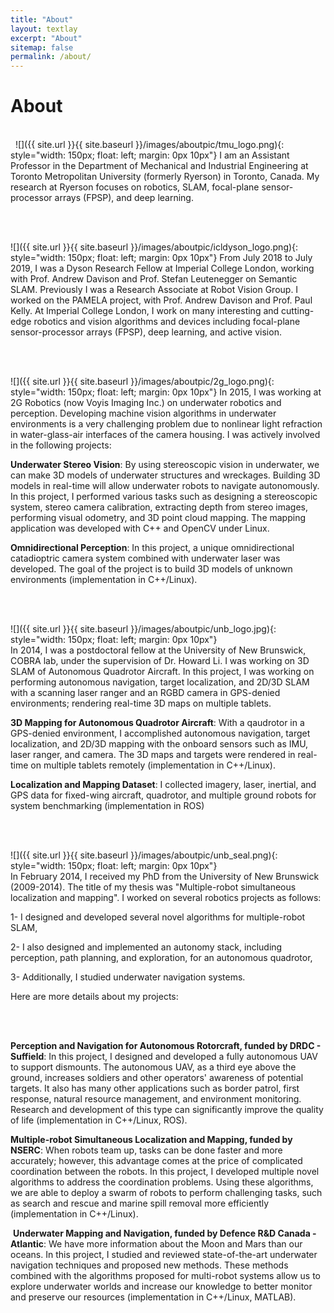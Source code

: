 ```yaml
---
title: "About"
layout: textlay
excerpt: "About"
sitemap: false
permalink: /about/
---
```


# About
\
&nbsp;
![]({{ site.url }}{{ site.baseurl }}/images/aboutpic/tmu_logo.png){: style="width: 150px; float: left; margin: 0px  10px"}
I am an Assistant Professor in the Department of Mechanical and Industrial Engineering at Toronto Metropolitan University (formerly Ryerson) in Toronto, Canada. My research at Ryerson focuses on robotics, SLAM, focal-plane sensor-processor arrays (FPSP), and deep learning.

\
&nbsp;

![]({{ site.url }}{{ site.baseurl }}/images/aboutpic/icldyson_logo.png){: style="width: 150px; float: left; margin: 0px  10px"}
From July 2018 to July 2019, I was a Dyson Research Fellow at Imperial College London, working with Prof. Andrew Davison and Prof. Stefan Leutenegger on Semantic SLAM. Previously I was a Research Associate at Robot Vision Group. I worked on the PAMELA project, with Prof. Andrew Davison and Prof. Paul Kelly. At Imperial College London, I work on many interesting and cutting-edge robotics and vision algorithms and devices including focal-plane sensor-processor arrays (FPSP), deep learning, and active vision.


\
&nbsp;


![]({{ site.url }}{{ site.baseurl }}/images/aboutpic/2g_logo.png){: style="width: 150px; float: left; margin: 0px  10px"}
In 2015, I was working at 2G Robotics (now Voyis Imaging Inc.) on underwater robotics and perception. Developing machine vision algorithms in underwater environments is a very challenging problem due to nonlinear light refraction in water-glass-air interfaces of the camera housing. I was actively involved in the following projects:


**Underwater Stereo Vision**: By using stereoscopic vision in underwater, we can make 3D models of underwater structures and wreckages. Building 3D models in real-time will allow underwater robots to navigate autonomously. In this project, I performed various tasks such as designing a stereoscopic system, stereo camera calibration, extracting depth from stereo images, performing visual odometry, and 3D point cloud mapping. The mapping application was developed with C++ and OpenCV under Linux.


**Omnidirectional Perception**: In this project, a unique omnidirectional catadioptric camera system combined with underwater laser was developed. The goal of the project is to build 3D models of unknown environments (implementation in C++/Linux).



\
&nbsp;


![]({{ site.url }}{{ site.baseurl }}/images/aboutpic/unb_logo.jpg){: style="width: 150px; float: left; margin: 0px  10px"}	
​In 2014, I was a postdoctoral fellow at the University of New Brunswick﻿, COBRA lab, under the supervision of Dr. Howard Li. I was working on 3D SLAM of Autonomous Quadrotor Aircraft. In this project, I was working on performing autonomous navigation, target localization, and 2D/3D SLAM with a scanning laser ranger and an RGBD camera in GPS-denied environments; rendering real-time 3D maps on multiple tablets.

**3D Mapping for Autonomous Quadrotor Aircraft**: With a qaudrotor in a GPS-denied environment, I accomplished autonomous navigation, target localization, and 2D/3D mapping with the onboard sensors such as IMU, laser ranger, and camera. The 3D maps and targets were rendered in real-time on multiple tablets remotely (implementation in C++/Linux).

​**Localization and Mapping Dataset**: I collected imagery, laser, inertial, and GPS data for fixed-wing aircraft, quadrotor, and multiple ground robots for system benchmarking (implementation in ROS)


\
&nbsp;

![]({{ site.url }}{{ site.baseurl }}/images/aboutpic/unb_seal.png){: style="width: 150px; float: left; margin: 0px  10px"}	
In February 2014, I received my PhD from the University of New Brunswick (2009-2014). The title of my thesis was "Multiple-robot simultaneous localization and mapping". I worked on several robotics projects as follows:

1- I designed and developed several novel algorithms for multiple-robot SLAM,

2- I also designed and implemented an autonomy stack, including perception, path planning, and exploration, for an autonomous quadrotor,

3- Additionally, I studied underwater navigation systems. 

Here are more details about my projects:

\
&nbsp;

**Perception and Navigation for Autonomous Rotorcraft, funded by DRDC - Suffield**: In this project, I designed and developed a fully autonomous UAV to support dismounts. The autonomous UAV, as a third eye above the ground, increases soldiers and other operators' awareness of potential targets. It also has many other applications such as border patrol, first response, natural resource management, and environment monitoring. Research and development of this type can significantly improve the quality of life (implementation in  C++/Linux, ROS).

 
**Multiple-robot Simultaneous Localization and Mapping, funded by NSERC**: When robots team up, tasks can be done faster and more accurately; however, this advantage comes at the price of complicated coordination between the robots. In this project, I developed multiple novel algorithms to address the coordination problems. Using these algorithms, we are able to deploy a swarm of robots to perform challenging tasks, such as search and rescue and marine spill removal more efficiently (implementation in  C++/Linux).

​
**Underwater Mapping and Navigation, funded by Defence R&D Canada - Atlantic**: We have more information about the Moon and Mars than our oceans. In this project, I studied and reviewed state-of-the-art underwater navigation techniques and proposed new methods. These methods combined with the algorithms proposed for multi-robot systems allow us to explore underwater worlds and increase our knowledge to better monitor and preserve our resources (implementation in C++/Linux, MATLAB).

